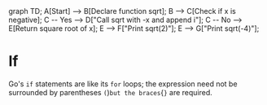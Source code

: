 <div id="chart" class="mermaid">
graph TD;
A[Start] --> B[Declare function sqrt];
B --> C[Check if x is negative];
C -- Yes --> D["Call sqrt with -x and append i"];
C -- No --> E[Return square root of x];
E --> F["Print sqrt(2)"];
E --> G["Print sqrt(-4)"];
</div>

# If

Go's `if` statements are like its `for` loops; the expression need not be
surrounded by parentheses `(`)` but the braces `{`}` are required.
